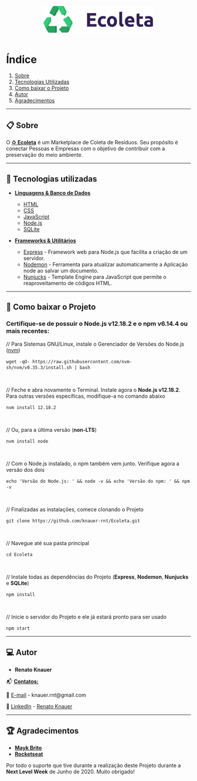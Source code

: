 <div style="display: flex; justify-content: center;"> 
    <img style="width: 300px" src="https://github.com/knauer-rnt/Ecoleta/blob/master/public/assets/logo.svg" alt="Ecoleta">
</div>
<br />

# Índice

1. [Sobre](#sobre)
2. [Tecnologias Utilizadas](#-tecnologias-utilizadas)
3. [Como baixar o Projeto](#-como-baixar-o-projeto)
4. [Autor](#autor)
5. [Agradecimentos](#agradecimentos)

---

## 📋️ Sobre <a name="sobre"></a>

O <span style="text-decoration: underline;">:recycle: **Ecoleta**</span> é um Marketplace de Coleta de Resíduos. Seu propósito é conectar Pessoas e Empresas com o objetivo de contribuir com a preservação do meio ambiente.

---

## 🚀 Tecnologias utilizadas

* <span style="text-decoration: underline;">**Linguagens & Banco de Dados**</span>
  
  * [HTML](https://developer.mozilla.org/pt-BR/docs/Web/HTML)
  * [CSS](https://developer.mozilla.org/pt-BR/docs/Web/CSS)
  * [JavaScript](https://developer.mozilla.org/pt-BR/docs/Web/JavaScript)
  * [Node.js](https://nodejs.org/en/)
  * [SQLite](https://www.sqlite.org/index.html)

* <span style="text-decoration: underline;">**Frameworks & Utilitários**</span>

  * [Express](https://expressjs.com/) - Framework web para Node.js que facilita a criação de um servidor.
  * [Nodemon](https://nodemon.io/) - Ferramenta para atualizar automaticamente a Aplicação node ao salvar um documento.
  * [Nunjucks](https://mozilla.github.io/nunjucks/) - Template Engine para JavaScript que permite o reaproveitamento de códigos HTML.

---

## 📖 Como baixar o Projeto

### Certifique-se de possuir o **Node.js v12.18.2** e o **npm v6.14.4** ou mais recentes:

// Para Sistemas GNU/Linux, instale o Gerenciador de Versões do Node.js ([nvm](https://github.com/nvm-sh/nvm))

```
wget -qO- https://raw.githubusercontent.com/nvm-sh/nvm/v0.35.3/install.sh | bash
```
<br />

// Feche e abra novamente o Terminal. Instale agora o **Node.js v12.18.2**. Para outras versões específicas, modifique-a no comando abaixo

```
nvm install 12.18.2
```
<br />

// Ou, para a última versão (**non-LTS**)

```
nvm install node
```
<br />

// Com o Node.js instalado, o npm também vem junto. Verifique agora a versão dos dois

```
echo 'Versão do Node.js: ' && node -v && echo 'Versão do npm: ' && npm -v
```
<br />

// Finalizadas as instalações, comece clonando o Projeto

```
git clone https://github.com/knauer-rnt/Ecoleta.git
```
<br />

// Navegue até sua pasta principal

```
cd Ecoleta
```
<br />

// Instale todas as dependências do Projeto (**Express**, **Nodemon**, **Nunjucks** e **SQLite**)

```
npm install
```
<br />

// Inicie o servidor do Projeto e ele já estará pronto para ser usado

```
npm start
```

---

## 💻️ Autor <a name="autor"></a>

* **Renato Knauer**

📬️ <span style="text-decoration: underline;">**Contatos:**</span>

<p>🔗 
    <span style="text-decoration: underline;">E-mail</span> - 
    knauer.rnt@gmail.com
</p>

<p>🔗 
    <span style="text-decoration: underline;">LinkedIn</span> - 
    <a href="https://www.linkedin.com/in/renatoknauer/">Renato Knauer</a>
</p>

---

## 🏆️ Agradecimentos <a name="agradecimentos"></a>

*  <a href="https://github.com/maykbrito">**Mayk Brito**</a>
*  <a href="https://rocketseat.com.br/">**Rocketseat**</a>

Por todo o suporte que tive durante a realização deste Projeto durante a **Next Level Week** de Junho de 2020. Muito obrigado!